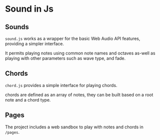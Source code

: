 # Sound in Js

## Sounds

`sound.js` works as a wrapper for the basic Web Audio API features, providing a simpler interface.

It permits playing notes using common note names and octaves as-well as playing with other parameters such as wave type, and fade.

## Chords

`chord.js` provides a simple interface for playing chords.

chords are defined as an array of notes, they can be built based on a root note and a chord type.

## Pages

The project includes a web sandbox to play with notes and chords in `/pages`.
